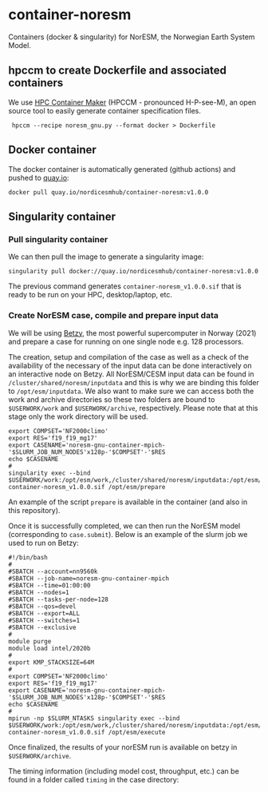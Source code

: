 # container-noresm
Containers (docker &amp; singularity) for NorESM, the Norwegian Earth System Model.

## hpccm to create Dockerfile and associated containers

We use [HPC Container Maker](https://github.com/NVIDIA/hpc-container-maker)  (HPCCM - pronounced H-P-see-M), an open source tool to easily generate container specification files.

```
 hpccm --recipe noresm_gnu.py --format docker > Dockerfile
```

## Docker container

The docker container is automatically generated (github actions) and pushed to [quay.io](https://quay.io/):

```
docker pull quay.io/nordicesmhub/container-noresm:v1.0.0
```

## Singularity container

### Pull singularity container

We can then pull the image to generate a singularity image:

```
singularity pull docker://quay.io/nordicesmhub/container-noresm:v1.0.0
```

The previous command generates `container-noresm_v1.0.0.sif` that is ready to be run on your HPC, desktop/laptop, etc.

### Create NorESM case, compile and prepare input data

We will be using [Betzy](https://documentation.sigma2.no/hpc_machines/betzy.html), the most powerful supercomputer in Norway (2021) and prepare a case for running on one single node e.g. 128 processors. 

The creation, setup and compilation of the case as well as a check of the availability of the necessary of the input data can be done interactively on an interactive node on Betzy. All NorESM/CESM input data can be found in `/cluster/shared/noresm/inputdata` and this is why we are binding this folder to  `/opt/esm/inputdata`. We also want to make sure we can access both the work and archive directories so these two folders are bound to `$USERWORK/work` and `$USERWORK/archive`, respectively. Please note that at this stage only the work directory will be used.

```
export COMPSET='NF2000climo'
export RES='f19_f19_mg17'
export CASENAME='noresm-gnu-container-mpich-'$SLURM_JOB_NUM_NODES'x128p-'$COMPSET'-'$RES
echo $CASENAME
#
singularity exec --bind $USERWORK/work:/opt/esm/work,/cluster/shared/noresm/inputdata:/opt/esm/inputdata,$USERWORK/archive:/opt/esm/archive container-noresm_v1.0.0.sif /opt/esm/prepare
```

An example of the script `prepare` is available in the container (and also in this repository).

Once it is successfully completed, we can then run the NorESM model (corresponding to `case.submit`). Below is an example of the slurm job we used to run on Betzy:


```
#!/bin/bash
#
#SBATCH --account=nn9560k
#SBATCH --job-name=noresm-gnu-container-mpich
#SBATCH --time=01:00:00
#SBATCH --nodes=1
#SBATCH --tasks-per-node=128
#SBATCH --qos=devel
#SBATCH --export=ALL
#SBATCH --switches=1
#SBATCH --exclusive
#
module purge
module load intel/2020b
#
export KMP_STACKSIZE=64M
#
export COMPSET='NF2000climo'
export RES='f19_f19_mg17'
export CASENAME='noresm-gnu-container-mpich-'$SLURM_JOB_NUM_NODES'x128p-'$COMPSET'-'$RES
echo $CASENAME
#
mpirun -np $SLURM_NTASKS singularity exec --bind $USERWORK/work:/opt/esm/work,/cluster/shared/noresm/inputdata:/opt/esm/inputdata,$USERWORK/archive:/opt/esm/archive container-noresm_v1.0.0.sif /opt/esm/execute
```

Once finalized, the results of your norESM run is available on betzy in `$USERWORK/archive`.

The timing information (including model cost, throughput, etc.) can be found in a folder called `timing` in the case directory:


